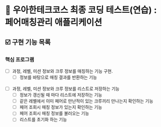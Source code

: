 # 📔 우아한테크코스 최종 코딩 테스트(연습) : 페어매칭관리 애플리케이션

## ☑️ 구현 기능 목록

### 핵심 프로그램

- [ ] 과정, 레벨, 미션 정보와 크루 정보를 매칭하는 기능 구현.
  - [ ] 정보를 바탕으로 매칭 결과를 반환하는 기능 <br/><br/>

- [ ] 과정, 레벨, 미션 정보와 크루 정보를 리스트로 저장하는 기능
  - [ ] 정보가 갱신될 때 마다 리스트에 저장하는 기능
  - [ ] 같은 레벨에서 이미 페어로 만난적이 있는 크루끼리 만나는지 확인하는 기능
  - [ ] 페어 조회시 매칭 정보가 있는지 확인하는 기능 
  - [ ] 페어 조회시 매칭 정보를 불러오는 기능
  - [ ] 리스트를 초기화 하는 기능